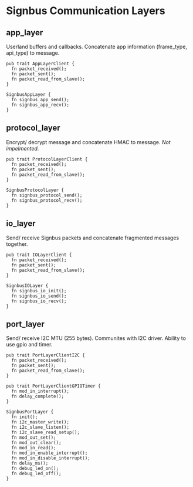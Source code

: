 # Signbus Communication Layers

## app_layer
Userland buffers and callbacks.
Concatenate app information (frame_type, api_type) to message.
 
    pub trait AppLayerClient {
      fn packet_received();
      fn packet_sent();
      fn packet_read_from_slave();
    }

    SignbusAppLayer {
      fn signbus_app_send();
      fn signbus_app_recv();
    }

## protocol_layer
Encrypt/ decrypt message and concatenate HMAC to message.
*Not impelmented.*

    pub trait ProtocolLayerClient {
      fn packet_received();
      fn packet_sent();
      fn packet_read_from_slave();
    }

    SignbusProtocolLayer {
      fn signbus_protocol_send();
      fn signbus_protocol_recv();
    }


## io_layer
Send/ receive Signbus packets and concatenate fragmented messages together.

    pub trait IOLayerClient {
      fn packet_received();
      fn packet_sent();
      fn packet_read_from_slave();
    }

    SignbusIOLayer {
      fn signbus_io_init();
      fn signbus_io_send();
      fn signbus_io_recv();
    }


## port_layer
Send/ receive I2C MTU (255 bytes). Communites with I2C driver.
Ability to use gpio and timer.

    pub trait PortLayerClientI2C {
      fn packet_received();
      fn packet_sent();
      fn packet_read_from_slave();
    }

    pub trait PortLayerClientGPIOTimer {
      fn mod_in_interrupt();
      fn delay_complete();
    }

    SignbusPortLayer {
      fn init();
      fn i2c_master_write();
      fn i2c_slave_listen();
      fn i2c_slave_read_setup();
      fn mod_out_set();
      fn mod_out_clear();
      fn mod_in_read();
      fn mod_in_enable_interrupt();
      fn mod_in_disable_interrupt();
      fn delay_ms();
      fn debug_led_on();
      fn debug_led_off();
    }
